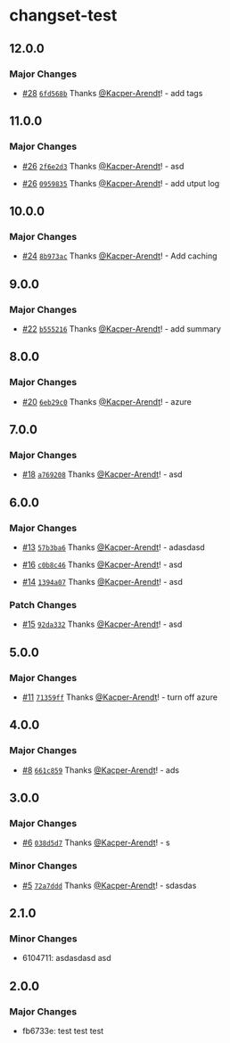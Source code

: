 # changset-test

## 12.0.0

### Major Changes

- [#28](https://github.com/Kacper-Arendt/changeset-test/pull/28) [`6fd568b`](https://github.com/Kacper-Arendt/changeset-test/commit/6fd568ba2c0533b4889f9a2f0fdd889f476a0580) Thanks [@Kacper-Arendt](https://github.com/Kacper-Arendt)! - add tags

## 11.0.0

### Major Changes

- [#26](https://github.com/Kacper-Arendt/changeset-test/pull/26) [`2f6e2d3`](https://github.com/Kacper-Arendt/changeset-test/commit/2f6e2d3e3b9f1d72b2cb60c9f7c102c8377b01c1) Thanks [@Kacper-Arendt](https://github.com/Kacper-Arendt)! - asd

- [#26](https://github.com/Kacper-Arendt/changeset-test/pull/26) [`0959835`](https://github.com/Kacper-Arendt/changeset-test/commit/09598358025c63b603dcbad590b7f89a333a5203) Thanks [@Kacper-Arendt](https://github.com/Kacper-Arendt)! - add utput log

## 10.0.0

### Major Changes

- [#24](https://github.com/Kacper-Arendt/changeset-test/pull/24) [`8b973ac`](https://github.com/Kacper-Arendt/changeset-test/commit/8b973acabeff398c36844afee326d9b5db72a49a) Thanks [@Kacper-Arendt](https://github.com/Kacper-Arendt)! - Add caching

## 9.0.0

### Major Changes

- [#22](https://github.com/Kacper-Arendt/changeset-test/pull/22) [`b555216`](https://github.com/Kacper-Arendt/changeset-test/commit/b555216da34e6addf0901c5e7f359f6ebbf619ff) Thanks [@Kacper-Arendt](https://github.com/Kacper-Arendt)! - add summary

## 8.0.0

### Major Changes

- [#20](https://github.com/Kacper-Arendt/changeset-test/pull/20) [`6eb29c0`](https://github.com/Kacper-Arendt/changeset-test/commit/6eb29c0fd4637575c37fa4ff2ce1f9d93f990c80) Thanks [@Kacper-Arendt](https://github.com/Kacper-Arendt)! - azure

## 7.0.0

### Major Changes

- [#18](https://github.com/Kacper-Arendt/changeset-test/pull/18) [`a769208`](https://github.com/Kacper-Arendt/changeset-test/commit/a76920827354174ece78a54539ddf5a4e6408f81) Thanks [@Kacper-Arendt](https://github.com/Kacper-Arendt)! - asd

## 6.0.0

### Major Changes

- [#13](https://github.com/Kacper-Arendt/changeset-test/pull/13) [`57b3ba6`](https://github.com/Kacper-Arendt/changeset-test/commit/57b3ba6a6b803498d849cdaeef0fd3c960747f0f) Thanks [@Kacper-Arendt](https://github.com/Kacper-Arendt)! - adasdasd

- [#16](https://github.com/Kacper-Arendt/changeset-test/pull/16) [`c0b8c46`](https://github.com/Kacper-Arendt/changeset-test/commit/c0b8c46c342f97ae041b64dbbbe7723f84ed04fd) Thanks [@Kacper-Arendt](https://github.com/Kacper-Arendt)! - asd

- [#14](https://github.com/Kacper-Arendt/changeset-test/pull/14) [`1394a07`](https://github.com/Kacper-Arendt/changeset-test/commit/1394a07c26bd5067f7ebd80ff6867f94fc63dba8) Thanks [@Kacper-Arendt](https://github.com/Kacper-Arendt)! - asd

### Patch Changes

- [#15](https://github.com/Kacper-Arendt/changeset-test/pull/15) [`92da332`](https://github.com/Kacper-Arendt/changeset-test/commit/92da3323c6d8bcbbd5203cc37bcb2a8701c8a9d5) Thanks [@Kacper-Arendt](https://github.com/Kacper-Arendt)! - asd

## 5.0.0

### Major Changes

- [#11](https://github.com/Kacper-Arendt/changeset-test/pull/11) [`71359ff`](https://github.com/Kacper-Arendt/changeset-test/commit/71359ff7f4f13bfc52576cf9fc37bfc08c5fe422) Thanks [@Kacper-Arendt](https://github.com/Kacper-Arendt)! - turn off azure

## 4.0.0

### Major Changes

- [#8](https://github.com/Kacper-Arendt/changeset-test/pull/8) [`661c859`](https://github.com/Kacper-Arendt/changeset-test/commit/661c8591e76b7d482f0b5e272d70b778e87feb20) Thanks [@Kacper-Arendt](https://github.com/Kacper-Arendt)! - ads

## 3.0.0

### Major Changes

- [#6](https://github.com/Kacper-Arendt/changeset-test/pull/6) [`038d5d7`](https://github.com/Kacper-Arendt/changeset-test/commit/038d5d796451bc7237cef72c20e1d47e86083a34) Thanks [@Kacper-Arendt](https://github.com/Kacper-Arendt)! - s

### Minor Changes

- [#5](https://github.com/Kacper-Arendt/changeset-test/pull/5) [`72a7ddd`](https://github.com/Kacper-Arendt/changeset-test/commit/72a7ddd834d132d5a27c51a0e6782640acd9248e) Thanks [@Kacper-Arendt](https://github.com/Kacper-Arendt)! - sdasdas

## 2.1.0

### Minor Changes

- 6104711: asdasdasd asd

## 2.0.0

### Major Changes

- fb6733e: test test test
